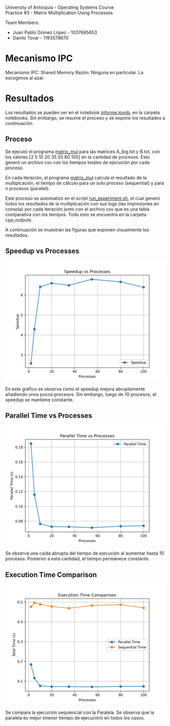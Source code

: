 University of Antioquia - Operating Systems Course  
Practice #3 - Matrix Multiplication Using Processes  

Team Members:  
- Juan Pablo Gómez López - 1037665653
- Danilo Tovar - 1193578670


# Mecanismo IPC
Mecanismo IPC: Shared Memory
Razón: Ninguna en particular. La escogimos al azar.

# Resultados
Los resultados se pueden ver en el notebook [informe.ipynb](notebooks/informe.ipynb), en la carpeta notebooks. Sin embargo, se resume el proceso y se expone los resultados a continuación.

## Proceso
Se ejecutó el programa [matrix_mul](matrix_mul) para las matrices A_big.txt y B.txt, con los valores [2 5 10 20 35 55 80 100] en la cantidad de procesos. Esto generó un archivo csv con los tiempos totales de ejecución por cada proceso.

En cada iteración, el programa [matrix_mul](matrix_mul) calcula el resultado de la multiplcación, el tiempo de cálculo para un solo proceso (sequential) y para n procesos (parallel). 

Este proceso se automatizó en el script [run_experiment.sh](cpp_outputs/run_experiment.sh), el cual generó todos los resultados de la multiplicación con sus logs (las impresiones en consola) por cada iteración junto con el archivo csv que es una tabla comparativa con los tiempos. Todo esto se encuentra en la carpeta cpp_outputs.

A continuación se muestran las figuras que exponen visualmente los resultados.

## Speedup vs Processes

![Speedup vs Processes](figs/speedup_vs_processes.png)

En este gráfico se observa como el speedup mejora abruptamente añadiendo unos pocos procesos. Sin embargo,  luego de 10 procesos, el speedup se mantiene constante.

## Parallel Time vs Processes
![Parallel Time vs Processes](figs/parallel_time_vs_processes.png)

Se observa una caída abrupta del tiempo de ejecución al aumentar hasta 10 procesos. Posterior a esta cantidad, el tiempo permanece constante.

## Execution Time Comparison
![Execution Time Comparison](figs/execution_time_comparison.png)

Se compara la ejecución sequiencial con la Paralela. Se observa que la paralela es mejor (menor tiempo de ejecución) en todos los casos.

